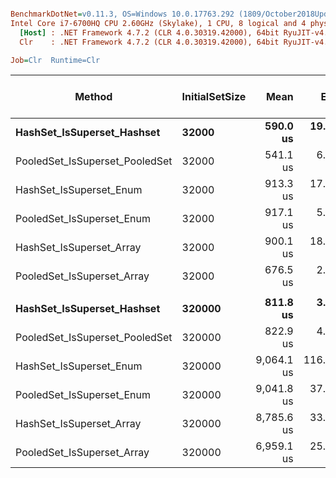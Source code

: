 ``` ini

BenchmarkDotNet=v0.11.3, OS=Windows 10.0.17763.292 (1809/October2018Update/Redstone5)
Intel Core i7-6700HQ CPU 2.60GHz (Skylake), 1 CPU, 8 logical and 4 physical cores
  [Host] : .NET Framework 4.7.2 (CLR 4.0.30319.42000), 64bit RyuJIT-v4.7.3324.0
  Clr    : .NET Framework 4.7.2 (CLR 4.0.30319.42000), 64bit RyuJIT-v4.7.3324.0

Job=Clr  Runtime=Clr  

```
|                         Method | InitialSetSize |       Mean |      Error |     StdDev | Ratio | RatioSD | Gen 0/1k Op | Gen 1/1k Op | Gen 2/1k Op | Allocated Memory/Op |
|------------------------------- |--------------- |-----------:|-----------:|-----------:|------:|--------:|------------:|------------:|------------:|--------------------:|
|     **HashSet_IsSuperset_Hashset** |          **32000** |   **590.0 us** |  **19.024 us** |  **16.865 us** |  **1.00** |    **0.00** |           **-** |           **-** |           **-** |                **48 B** |
| PooledSet_IsSuperset_PooledSet |          32000 |   541.1 us |   6.196 us |   5.492 us |  0.92 |    0.03 |           - |           - |           - |                48 B |
|        HashSet_IsSuperset_Enum |          32000 |   913.3 us |  17.904 us |  16.747 us |  1.55 |    0.06 |           - |           - |           - |                48 B |
|      PooledSet_IsSuperset_Enum |          32000 |   917.1 us |   5.653 us |   4.414 us |  1.55 |    0.04 |           - |           - |           - |                48 B |
|       HashSet_IsSuperset_Array |          32000 |   900.1 us |  18.377 us |  19.664 us |  1.53 |    0.04 |           - |           - |           - |                40 B |
|     PooledSet_IsSuperset_Array |          32000 |   676.5 us |   2.923 us |   2.591 us |  1.15 |    0.03 |           - |           - |           - |                   - |
|                                |                |            |            |            |       |         |             |             |             |                     |
|     **HashSet_IsSuperset_Hashset** |         **320000** |   **811.8 us** |   **3.691 us** |   **3.272 us** |  **1.00** |    **0.00** |           **-** |           **-** |           **-** |                **48 B** |
| PooledSet_IsSuperset_PooledSet |         320000 |   822.9 us |   4.328 us |   4.049 us |  1.01 |    0.01 |           - |           - |           - |                48 B |
|        HashSet_IsSuperset_Enum |         320000 | 9,064.1 us | 116.753 us | 109.211 us | 11.17 |    0.12 |           - |           - |           - |                   - |
|      PooledSet_IsSuperset_Enum |         320000 | 9,041.8 us |  37.729 us |  33.446 us | 11.14 |    0.07 |           - |           - |           - |                   - |
|       HashSet_IsSuperset_Array |         320000 | 8,785.6 us |  33.639 us |  29.820 us | 10.82 |    0.06 |           - |           - |           - |                   - |
|     PooledSet_IsSuperset_Array |         320000 | 6,959.1 us |  25.755 us |  24.091 us |  8.57 |    0.05 |           - |           - |           - |                   - |
